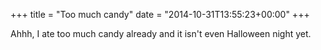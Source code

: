 +++
title = "Too much candy"
date = "2014-10-31T13:55:23+00:00"
+++

Ahhh, I ate too much candy already and it isn't even Halloween night yet.
			